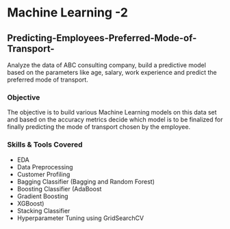 # Machine Learning -2

## Predicting-Employees-Preferred-Mode-of-Transport-
Analyze the data of ABC consulting company, build a predictive model based on the parameters like age, salary, work experience and predict the preferred mode of transport.

### Objective
The objective is to build various Machine Learning models on this data set and based on the accuracy metrics decide which model is to be finalized for finally predicting the mode of transport chosen by the employee.

### Skills & Tools Covered
- EDA
- Data Preprocessing
- Customer Profiling
- Bagging Classifier (Bagging and Random Forest)
- Boosting Classifier (AdaBoost
- Gradient Boosting
- XGBoost)
- Stacking Classifier
- Hyperparameter Tuning using GridSearchCV

